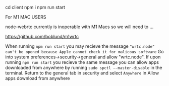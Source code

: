 cd client 
npm i
npm run start


For M1 MAC USERS

node-webrtc currently is inoperable with M1 Macs so we will need to ...

https://github.com/boblund/m1wrtc


When running `npm run start` you may recieve the message `"wrtc.node" can't be opened because Apple cannot check it for malicous software`
Go into system preferences->security->general and allow "wrtc.node". If upon running `npm run start` you recieve the same message you can allow apps downloaded from anywhere by running `sudo spctl –-master-disable` in the terminal. Return to the general tab in security and select `Anywhere` in Allow apps download from anywhere
